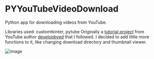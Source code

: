 # PYYouTubeVideoDownload
Python app for downloading videos from YouTube.

Libraries used: customtkinter, pytube
Originally a [tutorial project](https://www.youtube.com/watch?v=NI9LXzo0UY0&t=359s) from YouTube author [developbyed](https://www.youtube.com/@developedbyed) that I followed. 
I decided to add little more functions to it, like changing download directory and thumbnail viewer.

![image](https://github.com/1Budo4/PYYouTubeVideoDownload/assets/99597186/b0f3ed97-581d-401b-a177-aad5a6faebc2)

